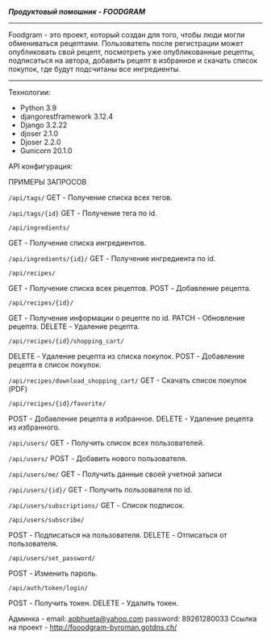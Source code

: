 ***Продуктовый помошник - FOODGRAM***
____
Foodgram - это проект, который создан для того, чтобы люди могли обмениваться рецептами. Пользователь после регистрации может опубликовать свой рецепт, посмотреть уже опубликованные рецепты, подписаться на автора, добавить рецепт в избранное и скачать список покупок, где будут подсчитаны все ингредиенты. 
___
Технологии:
- Python 3.9
 - djangorestframework           3.12.4
- Django                        3.2.22
- djoser                        2.1.0
-   Djoser 2.2.0
-   Gunicorn 20.1.0
 
 API конфигурация:
 
 ПРИМЕРЫ ЗАПРОСОВ

`/api/tags/`  GET - Получение списка всех тегов.

`/api/tags/{id}`  GET - Получение тега по id.

`/api/ingredients/`

GET - Получение списка ингредиентов.

`/api/ingredients/{id}/`  GET - Получение ингредиента по id.

`/api/recipes/`

GET - Получение списка всех рецептов. POST - Добавление рецепта.

`/api/recipes/{id}/`

GET - Получение информации о рецепте по id. PATCH - Обновление рецепта. DELETE - Удаление рецепта.

`/api/recipes/{id}/shopping_cart/`

DELETE - Удаление рецепта из списка покупок. POST - Добавление рецепта в список покупок.

`/api/recipes/download_shopping_cart/`  GET - Cкачать список покупок (PDF)

`/api/recipes/{id}/favorite/`

POST - Добавление рецепта в избранное. DELETE - Удаление рецепта из избранного.

`/api/users/`  GET - Получить список всех пользователей.

`/api/users/`  POST - Добавить нового пользователя.

`/api/users/me/`  GET - Получить данные своей учетной записи

`/api/users/{id}/`  GET - Получить пользователя по id.

`/api/users/subscriptions/`  GET - Список подписок.

`/api/users/subscribe/`

POST - Подписаться на пользователя. DELETE - Отписаться от пользователя.

`/api/users/set_password/`

POST - Изменить пароль.

`/api/auth/token/login/`

POST - Получить токен. DELETE - Удалить токен.

Админка - 
email: apbhueta@yahoo.com
password: 89261280033
Ссылка на проект - http://fooodgram-byroman.gotdns.ch/
